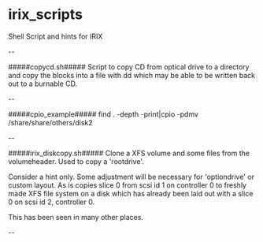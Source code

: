 irix_scripts
============

Shell Script and hints for IRIX

--

#####copycd.sh#####
Script to copy CD from optical drive to a directory and copy the blocks into a file with dd which may be able to be written back out to a burnable CD.

--

#####cpio_example#####
find . -depth -print|cpio -pdmv /share/share/others/disk2

--

#####irix_diskcopy.sh#####
Clone a XFS volume and some files from the volumeheader. Used to copy a 'rootdrive'.

Consider a hint only. Some adjustment will be necessary for 'optiondrive' or custom layout. As is copies slice 0 from scsi id 1 on controller 0 to freshly made XFS file system on a disk which has already been laid out with a slice 0 on scsi id 2, controller 0.

This has been seen in many other places.

--
